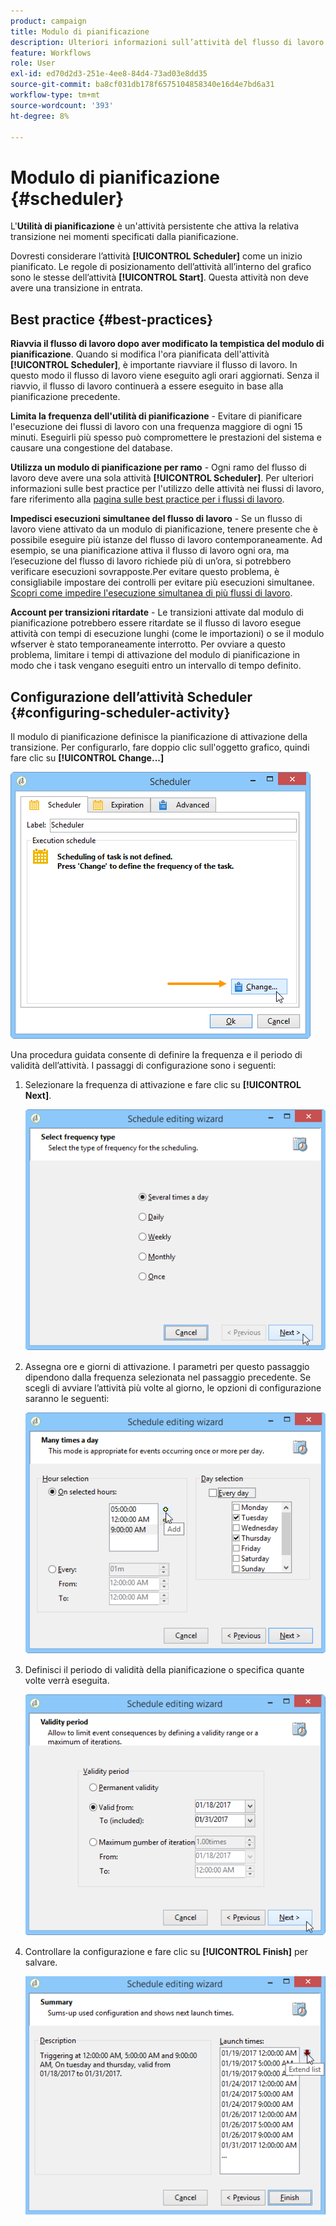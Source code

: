 ```yaml
---
product: campaign
title: Modulo di pianificazione
description: Ulteriori informazioni sull’attività del flusso di lavoro Scheduler
feature: Workflows
role: User
exl-id: ed70d2d3-251e-4ee8-84d4-73ad03e8dd35
source-git-commit: ba8cf031db178f6575104858340e16d4e7bd6a31
workflow-type: tm+mt
source-wordcount: '393'
ht-degree: 8%

---
```


# Modulo di pianificazione {#scheduler}



L&#39;**Utilità di pianificazione** è un&#39;attività persistente che attiva la relativa transizione nei momenti specificati dalla pianificazione.

Dovresti considerare l’attività **[!UICONTROL Scheduler]** come un inizio pianificato. Le regole di posizionamento dell’attività all’interno del grafico sono le stesse dell’attività **[!UICONTROL Start]**. Questa attività non deve avere una transizione in entrata.

## Best practice {#best-practices}

**Riavvia il flusso di lavoro dopo aver modificato la tempistica del modulo di pianificazione**. Quando si modifica l&#39;ora pianificata dell&#39;attività **[!UICONTROL Scheduler]**, è importante riavviare il flusso di lavoro. In questo modo il flusso di lavoro viene eseguito agli orari aggiornati. Senza il riavvio, il flusso di lavoro continuerà a essere eseguito in base alla pianificazione precedente.

**Limita la frequenza dell&#39;utilità di pianificazione** - Evitare di pianificare l&#39;esecuzione dei flussi di lavoro con una frequenza maggiore di ogni 15 minuti. Eseguirli più spesso può compromettere le prestazioni del sistema e causare una congestione del database.

**Utilizza un modulo di pianificazione per ramo** - Ogni ramo del flusso di lavoro deve avere una sola attività **[!UICONTROL Scheduler]**. Per ulteriori informazioni sulle best practice per l&#39;utilizzo delle attività nei flussi di lavoro, fare riferimento alla [pagina sulle best practice per i flussi di lavoro](workflow-best-practices.md#using-activities).

**Impedisci esecuzioni simultanee del flusso di lavoro** - Se un flusso di lavoro viene attivato da un modulo di pianificazione, tenere presente che è possibile eseguire più istanze del flusso di lavoro contemporaneamente. Ad esempio, se una pianificazione attiva il flusso di lavoro ogni ora, ma l’esecuzione del flusso di lavoro richiede più di un’ora, si potrebbero verificare esecuzioni sovrapposte.Per evitare questo problema, è consigliabile impostare dei controlli per evitare più esecuzioni simultanee. [Scopri come impedire l&#39;esecuzione simultanea di più flussi di lavoro](monitor-workflow-execution.md#preventing-simultaneous-multiple-executions).

**Account per transizioni ritardate** - Le transizioni attivate dal modulo di pianificazione potrebbero essere ritardate se il flusso di lavoro esegue attività con tempi di esecuzione lunghi (come le importazioni) o se il modulo wfserver è stato temporaneamente interrotto. Per ovviare a questo problema, limitare i tempi di attivazione del modulo di pianificazione in modo che i task vengano eseguiti entro un intervallo di tempo definito.

## Configurazione dell’attività Scheduler {#configuring-scheduler-activity}

Il modulo di pianificazione definisce la pianificazione di attivazione della transizione. Per configurarlo, fare doppio clic sull&#39;oggetto grafico, quindi fare clic su **[!UICONTROL Change...]**

![](assets/s_user_segmentation_scheduler.png)

Una procedura guidata consente di definire la frequenza e il periodo di validità dell’attività. I passaggi di configurazione sono i seguenti:

1. Selezionare la frequenza di attivazione e fare clic su **[!UICONTROL Next]**.

   ![](assets/s_user_segmentation_scheduler2.png)

1. Assegna ore e giorni di attivazione. I parametri per questo passaggio dipendono dalla frequenza selezionata nel passaggio precedente. Se scegli di avviare l’attività più volte al giorno, le opzioni di configurazione saranno le seguenti:

   ![](assets/s_user_segmentation_scheduler3.png)

1. Definisci il periodo di validità della pianificazione o specifica quante volte verrà eseguita.

   ![](assets/s_user_segmentation_scheduler4.png)

1. Controllare la configurazione e fare clic su **[!UICONTROL Finish]** per salvare.

   ![](assets/s_user_segmentation_scheduler5.png)
